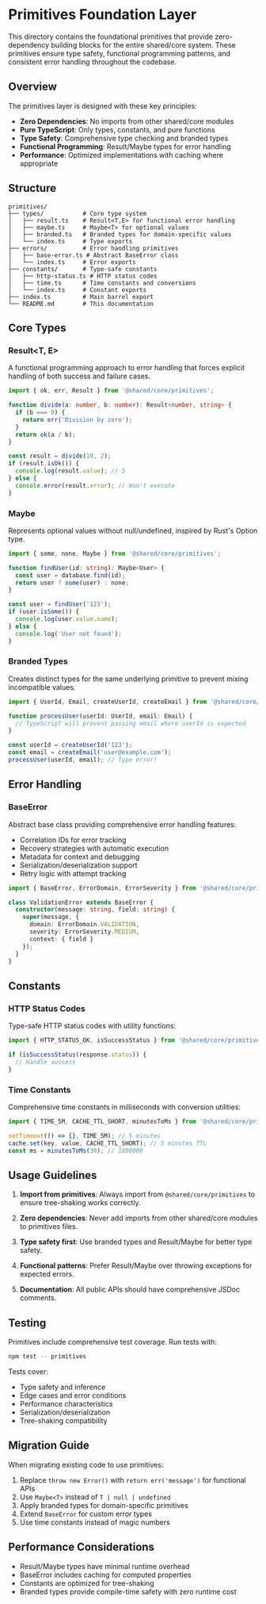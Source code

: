 # Primitives Foundation Layer

This directory contains the foundational primitives that provide zero-dependency building blocks for the entire shared/core system. These primitives ensure type safety, functional programming patterns, and consistent error handling throughout the codebase.

## Overview

The primitives layer is designed with these key principles:

- **Zero Dependencies**: No imports from other shared/core modules
- **Pure TypeScript**: Only types, constants, and pure functions
- **Type Safety**: Comprehensive type checking and branded types
- **Functional Programming**: Result/Maybe types for error handling
- **Performance**: Optimized implementations with caching where appropriate

## Structure

```
primitives/
├── types/           # Core type system
│   ├── result.ts    # Result<T,E> for functional error handling
│   ├── maybe.ts     # Maybe<T> for optional values
│   ├── branded.ts   # Branded types for domain-specific values
│   └── index.ts     # Type exports
├── errors/          # Error handling primitives
│   ├── base-error.ts # Abstract BaseError class
│   └── index.ts     # Error exports
├── constants/       # Type-safe constants
│   ├── http-status.ts # HTTP status codes
│   ├── time.ts      # Time constants and conversions
│   └── index.ts     # Constant exports
├── index.ts         # Main barrel export
└── README.md        # This documentation
```

## Core Types

### Result<T, E>

A functional programming approach to error handling that forces explicit handling of both success and failure cases.

```typescript
import { ok, err, Result } from '@shared/core/primitives';

function divide(a: number, b: number): Result<number, string> {
  if (b === 0) {
    return err('Division by zero');
  }
  return ok(a / b);
}

const result = divide(10, 2);
if (result.isOk()) {
  console.log(result.value); // 5
} else {
  console.error(result.error); // Won't execute
}
```

### Maybe<T>

Represents optional values without null/undefined, inspired by Rust's Option type.

```typescript
import { some, none, Maybe } from '@shared/core/primitives';

function findUser(id: string): Maybe<User> {
  const user = database.find(id);
  return user ? some(user) : none;
}

const user = findUser('123');
if (user.isSome()) {
  console.log(user.value.name);
} else {
  console.log('User not found');
}
```

### Branded Types

Creates distinct types for the same underlying primitive to prevent mixing incompatible values.

```typescript
import { UserId, Email, createUserId, createEmail } from '@shared/core/primitives';

function processUser(userId: UserId, email: Email) {
  // TypeScript will prevent passing email where userId is expected
}

const userId = createUserId('123');
const email = createEmail('user@example.com');
processUser(userId, email); // Type error!
```

## Error Handling

### BaseError

Abstract base class providing comprehensive error handling features:

- Correlation IDs for error tracking
- Recovery strategies with automatic execution
- Metadata for context and debugging
- Serialization/deserialization support
- Retry logic with attempt tracking

```typescript
import { BaseError, ErrorDomain, ErrorSeverity } from '@shared/core/primitives';

class ValidationError extends BaseError {
  constructor(message: string, field: string) {
    super(message, {
      domain: ErrorDomain.VALIDATION,
      severity: ErrorSeverity.MEDIUM,
      context: { field }
    });
  }
}
```

## Constants

### HTTP Status Codes

Type-safe HTTP status codes with utility functions:

```typescript
import { HTTP_STATUS_OK, isSuccessStatus } from '@shared/core/primitives';

if (isSuccessStatus(response.status)) {
  // Handle success
}
```

### Time Constants

Comprehensive time constants in milliseconds with conversion utilities:

```typescript
import { TIME_5M, CACHE_TTL_SHORT, minutesToMs } from '@shared/core/primitives';

setTimeout(() => {}, TIME_5M); // 5 minutes
cache.set(key, value, CACHE_TTL_SHORT); // 5 minutes TTL
const ms = minutesToMs(30); // 1800000
```

## Usage Guidelines

1. **Import from primitives**: Always import from `@shared/core/primitives` to ensure tree-shaking works correctly.

2. **Zero dependencies**: Never add imports from other shared/core modules to primitives files.

3. **Type safety first**: Use branded types and Result/Maybe for better type safety.

4. **Functional patterns**: Prefer Result/Maybe over throwing exceptions for expected errors.

5. **Documentation**: All public APIs should have comprehensive JSDoc comments.

## Testing

Primitives include comprehensive test coverage. Run tests with:

```bash
npm test -- primitives
```

Tests cover:
- Type safety and inference
- Edge cases and error conditions
- Performance characteristics
- Serialization/deserialization
- Tree-shaking compatibility

## Migration Guide

When migrating existing code to use primitives:

1. Replace `throw new Error()` with `return err('message')` for functional APIs
2. Use `Maybe<T>` instead of `T | null | undefined`
3. Apply branded types for domain-specific primitives
4. Extend `BaseError` for custom error types
5. Use time constants instead of magic numbers

## Performance Considerations

- Result/Maybe types have minimal runtime overhead
- BaseError includes caching for computed properties
- Constants are optimized for tree-shaking
- Branded types provide compile-time safety with zero runtime cost